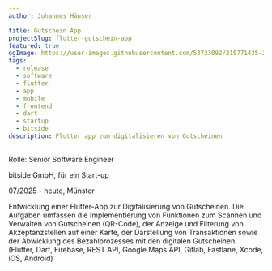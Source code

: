 ```yaml
---
author: Johannes Häuser

title: Gutschein App
projectSlug: flutter-gutschein-app
featured: true
ogImage: https://user-images.githubusercontent.com/53733092/215771435-25408246-2309-4f8b-a781-1f3d93bdf0ec.png
tags:
  - release
  - software
  - flutter
  - app
  - mobile
  - frontend
  - dart
  - startup
  - bitside
description: Flutter app zum digitalisieren von Gutscheinen
---
```


Rolle: Senior Software Engineer

bitside GmbH, für ein Start-up

07/2025 - heute, Münster

Entwicklung einer Flutter-App zur Digitalisierung von Gutscheinen.
Die Aufgaben umfassen die Implementierung von Funktionen zum Scannen und Verwalten von Gutscheinen (QR-Code), der Anzeige und Filterung von Akzeptanzstellen auf einer Karte, der Darstellung von Transaktionen sowie der Abwicklung des Bezahlprozesses mit den digitalen Gutscheinen.
(Flutter, Dart, Firebase, REST API, Google Maps API, Gitlab, Fastlane, Xcode, iOS, Android)
